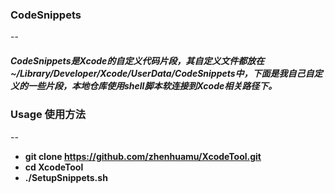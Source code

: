 ### CodeSnippets  
--
##### CodeSnippets是Xcode的自定义代码片段，其自定义文件都放在~/Library/Developer/Xcode/UserData/CodeSnippets中，下面是我自己自定义的一些片段，本地仓库使用shell脚本软连接到Xcode相关路径下。
### Usage 使用方法
--
* **git clone https://github.com/zhenhuamu/XcodeTool.git** 
* **cd XcodeTool**  
* **./SetupSnippets.sh** 
